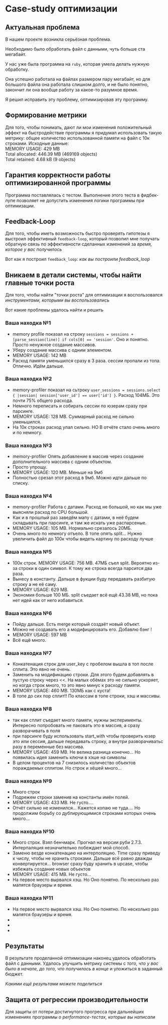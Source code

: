 # Case-study оптимизации

## Актуальная проблема
В нашем проекте возникла серьёзная проблема.

Необходимо было обработать файл с данными, чуть больше ста мегабайт.

У нас уже была программа на `ruby`, которая умела делать нужную обработку.

Она успешно работала на файлах размером пару мегабайт, но для большого файла она работала слишком долго, и не было понятно, закончит ли она вообще работу за какое-то разумное время.

Я решил исправить эту проблему, оптимизировав эту программу.

## Формирование метрики
Для того, чтобы понимать, дают ли мои изменения положительный эффект на быстродействие программы я придумал использовать такую метрику: общее количество использованной памяти на файл с 10к строками.
Исходные данные:  
MEMORY USAGE: 429 MB  
Total allocated: 446.39 MB (469169 objects)  
Total retained:  4.68 kB (9 objects)


## Гарантия корректности работы оптимизированной программы
Программа поставлялась с тестом. Выполнение этого теста в фидбек-лупе позволяет не допустить изменения логики программы при оптимизации.

## Feedback-Loop
Для того, чтобы иметь возможность быстро проверять гипотезы я выстроил эффективный `feedback-loop`, который позволил мне получать обратную связь по эффективности сделанных изменений за *время, которое у вас получилось*

Вот как я построил `feedback_loop`: *как вы построили feedback_loop*

## Вникаем в детали системы, чтобы найти главные точки роста
Для того, чтобы найти "точки роста" для оптимизации я воспользовался *инструментами, которыми вы воспользовались*

Вот какие проблемы удалось найти и решить

### Ваша находка №1
- memory profile показал на строку `sessions = sessions + [parse_session(line)] if cols[0] == 'session'`. Оно и понятно. Просто ненужное создание массивов.
- Уберу создание массива с одним элементом.
- MEMORY USAGE: 142 MB
- Расход памяти уменьшился сразу в 3 раза. сессии пропали из топа. Отлично. Идём дальше.

### Ваша находка №2
- memory-profiler показал на сьтроку `user_sessions = sessions.select { |session| session['user_id'] == user['id'] }`. Расход 104МБ. Это почти 75% общего расхода.
- Немного переписать и собирать сессии по юзерам сразу при парсинге.
- MEMORY USAGE: 128 MB. Суммарный расход не сильно уменьшился.
- На 10к строках расход упал сильно. НО В отчёте стало очень много и по немногу.

### Ваша находка №3
- memory-profiler Опять добавление в массив через создание дополнительного массива с одним объектом.
- Просто упрощу.
- MEMORY USAGE: 120 MB. Меньше на 9мб
- Полностью срезал этот расход в 9мб. Можно идти дальше по списку.

### Ваша находка №4
- memory-profiler Работа с датами. Расход не большой, но как мы уже выясняли расход по CPU большой.
- Как и в прошлый раз заведём мапу с датами, в неё будем складывать при парсинге, и там же искать уже распарсеные.
- MEMORY USAGE: 105 MB. Нормально срезалось 20МБ.
- Очень много по немногу отъело. В топе опять split... Нужно увеличить файл до 100к чтобы видеть картину по расходу лучше

### Ваша находка №5
- 100к строк. MEMORY USAGE: 756 MB. 47МБ съел split. Вероятно из-за строки в один символ. К тому же строка всегда парсится два раза.
- Вынесу в константу. Дальше в фукции буду передавать разбитую строку а не её саму.
- MEMORY USAGE: 629 MB.
- Экономия больше 100 МБ. split съедает всё ещё 43.38 MB, но пока нет идей как от него избавиться.

### Ваша находка №6
- Пойду дальше. Есть merge который создаёт новый объект.
- Можно не создавать его а модифицировать его. Добавлю бэнг !
- MEMORY USAGE: 597 MB
- Всё ещё много.

### Ваша находка №7
- Конкатенация строк для user_key с пробелом вышла в топ после сплита. Это явно не очень.
- Заменить на модификацию строки. Для этого будем добавлять в пустую строку через <<. На малых обёмах это не сильно ускоряет, но когда строк много, то это явно минус к расходу памяти.
- MEMORY USAGE: 460 MB. 130МБ как с куста!
- В топе до сих пор сплит!! По классам в топе строки, хэш и массивы. 

### Ваша находка №8
- так как сплит съедает много памяти, нужны эксперименты. Интересно попробовать не паковать это в массив, а сразу разворачивать в поля
- при парсинге буду использовать start_with чтобы проверить юзер это или сессия, дальше передавать строку, а внутри разворачиватьс разу в переменные без массива.
- MEMORY USAGE: 459 MB. Не велика разница конечно... Но появилась идея заменить ключи в хэше на символы
- В целом процентов на 7 снизилось количество объектов пораждаемых сплитом. Но строк и хёшей много...

### Ваша находка №9
- Много строк
- Подрежем строки заменив на константы имён полей. 
- MEMORY USAGE: 433 MB. Не густо....
- Отчёт сильно не изменился... Кажется копаю не туда.... Но продолжим борьбу со дублирующимися строками которых очень много...

### Ваша находка №10
- Много строк. Взял бенчмарк. Прогнал на версии руби 2.7.3. Интерпаляция незначительно побеждает мой способ.
- Заменю везде конкатенацию на интерполяцию. Time сразу приведу к числу, чтобы не хранить строками. Дальше всё равно дважды конвертируется... browser сразу буду хранить в upcase, чтобы избежать создание новых объектов
- MEMORY USAGE: 415 MB. Не густо...
- На первое место вырвался хэш. Но Оно понятно. По несколько раз мапятся браузеры и время.

### Ваша находка №11
- На первое место вырвался хэш. Но Оно понятно. По несколько раз мапятся браузеры и время.
- 
- 
- 

## Результаты
В результате проделанной оптимизации наконец удалось обработать файл с данными.
Удалось улучшить метрику системы с *того, что у вас было в начале, до того, что получилось в конце* и уложиться в заданный бюджет.

*Какими ещё результами можете поделиться*

## Защита от регрессии производительности
Для защиты от потери достигнутого прогресса при дальнейших изменениях программы *о performance-тестах, которые вы написали*
